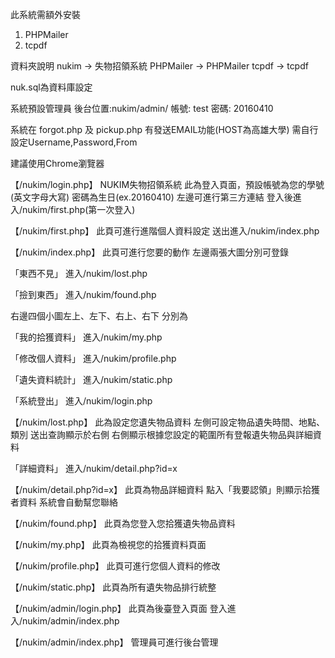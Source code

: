 此系統需額外安裝
1. PHPMailer
2. tcpdf

資料夾說明
nukim -> 失物招領系統
PHPMailer -> PHPMailer
tcpdf -> tcpdf

nuk.sql為資料庫設定

系統預設管理員
後台位置:nukim/admin/
帳號: test
密碼: 20160410

系統在 forgot.php 及 pickup.php 有發送EMAIL功能(HOST為高雄大學)
需自行設定Username,Password,From

建議使用Chrome瀏覽器


【/nukim/login.php】
NUKIM失物招領系統
此為登入頁面，預設帳號為您的學號(英文字母大寫)
密碼為生日(ex.20160410)
左邊可進行第三方連結
登入後進入/nukim/first.php(第一次登入)



【/nukim/first.php】
此頁可進行進階個人資料設定
送出進入/nukim/index.php



【/nukim/index.php】
此頁可進行您要的動作
左邊兩張大圖分別可登錄

「東西不見」
進入/nukim/lost.php

「撿到東西」
進入/nukim/found.php

右邊四個小圖左上、左下、右上、右下
分別為

「我的拾獲資料」
進入/nukim/my.php

「修改個人資料」
進入/nukim/profile.php

「遺失資料統計」
進入/nukim/static.php

「系統登出」
進入/nukim/login.php




【/nukim/lost.php】
此為設定您遺失物品資料
左側可設定物品遺失時間、地點、類別
送出查詢顯示於右側
右側顯示根據您設定的範圍所有登報遺失物品與詳細資料

「詳細資料」
進入/nukim/detail.php?id=x




【/nukim/detail.php?id=x】
此頁為物品詳細資料
點入「我要認領」則顯示拾獲者資料
系統會自動幫您聯絡




【/nukim/found.php】
此頁為您登入您拾獲遺失物品資料




【/nukim/my.php】
此頁為檢視您的拾獲資料頁面





【/nukim/profile.php】
此頁可進行您個人資料的修改





【/nukim/static.php】
此頁為所有遺失物品排行統整





【/nukim/admin/login.php】
此頁為後臺登入頁面
登入進入/nukim/admin/index.php





【/nukim/admin/index.php】
管理員可進行後台管理
